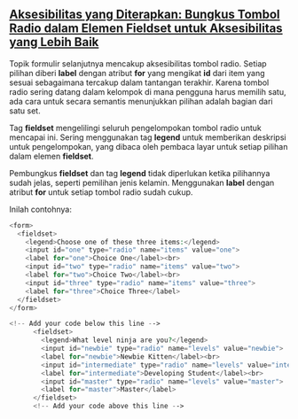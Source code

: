 ## [Aksesibilitas yang Diterapkan: Bungkus Tombol Radio dalam Elemen Fieldset untuk Aksesibilitas yang Lebih Baik](https://learn.freecodecamp.org/responsive-web-design/applied-accessibility/wrap-radio-buttons-in-a-fieldset-element-for-better-accessibility)

Topik formulir selanjutnya mencakup aksesibilitas tombol radio. Setiap pilihan diberi **label** dengan atribut **for** yang mengikat **id** dari item yang sesuai sebagaimana tercakup dalam tantangan terakhir. Karena tombol radio sering datang dalam kelompok di mana pengguna harus memilih satu, ada cara untuk secara semantis menunjukkan pilihan adalah bagian dari satu set.

Tag **fieldset** mengelilingi seluruh pengelompokan tombol radio untuk mencapai ini. Sering menggunakan tag **legend** untuk memberikan deskripsi untuk pengelompokan, yang dibaca oleh pembaca layar untuk setiap pilihan dalam elemen **fieldset**.

Pembungkus **fieldset** dan tag **legend** tidak diperlukan ketika pilihannya sudah jelas, seperti pemilihan jenis kelamin. Menggunakan **label** dengan atribut **for** untuk setiap tombol radio sudah cukup.

Inilah contohnya:

```php
<form>
  <fieldset>
    <legend>Choose one of these three items:</legend>
    <input id="one" type="radio" name="items" value="one">
    <label for="one">Choice One</label><br>
    <input id="two" type="radio" name="items" value="two">
    <label for="two">Choice Two</label><br>
    <input id="three" type="radio" name="items" value="three">
    <label for="three">Choice Three</label>
  </fieldset>
</form>
```





```php
<!-- Add your code below this line -->
      <fieldset>
        <legend>What level ninja are you?</legend>
        <input id="newbie" type="radio" name="levels" value="newbie">
        <label for="newbie">Newbie Kitten</label><br>
        <input id="intermediate" type="radio" name="levels" value="intermediate">
        <label for="intermediate">Developing Student</label><br>
        <input id="master" type="radio" name="levels" value="master">
        <label for="master">Master</label>
      </fieldset>
      <!-- Add your code above this line -->
```



